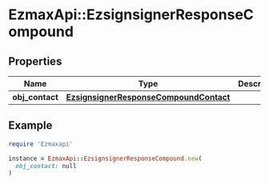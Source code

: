 # EzmaxApi::EzsignsignerResponseCompound

## Properties

| Name | Type | Description | Notes |
| ---- | ---- | ----------- | ----- |
| **obj_contact** | [**EzsignsignerResponseCompoundContact**](EzsignsignerResponseCompoundContact.md) |  |  |

## Example

```ruby
require 'Ezmaxapi'

instance = EzmaxApi::EzsignsignerResponseCompound.new(
  obj_contact: null
)
```

